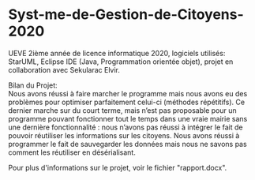 # Syst-me-de-Gestion-de-Citoyens-2020
UEVE 2ième année de licence informatique 2020, logiciels utilisés: StarUML, Eclipse IDE (Java, Programmation orientée objet), projet en collaboration avec Sekularac Elvir.

Bilan du Projet:  
Nous avons réussi à faire marcher le programme mais nous avons eu des problèmes pour optimiser parfaitement celui-ci (méthodes répétitifs). 
Ce dernier marche sur du court terme, mais n’est pas proposable pour un programme pouvant fonctionner tout le temps dans une vraie mairie sans une dernière fonctionnalité : nous n’avons pas réussi à intégrer le fait de pouvoir réutiliser les informations sur les citoyens. 
Nous avons réussi à programmer le fait de sauvegarder les données mais nous ne savons pas comment les réutiliser en désérialisant.

Pour plus d'informations sur le projet, voir le fichier "rapport.docx".
